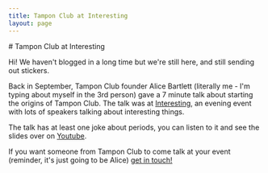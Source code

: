 ```yaml
---
title: Tampon Club at Interesting
layout: page
---
```


# Tampon Club at Interesting

Hi! We haven't blogged in a long time but we're still here, and still sending out stickers.

Back in September, Tampon Club founder Alice Bartlett (literally me - I'm typing about myself in the 3rd person) gave a 7 minute talk about starting the origins of Tampon Club. The talk was at [Interesting](http://www.reasonablyinteresting.co.uk/index.php/london/interesting-2016/), an evening event with lots of speakers talking about interesting things.

The talk has at least one joke about periods, you can listen to it and see the slides over on [Youtube](https://www.youtube.com/watch?v=uJbpTVDOkxM).

If you want someone from Tampon Club to come talk at your event (reminder, it's just going to be Alice) [get in touch!](mailto:hi@tampon.club)
